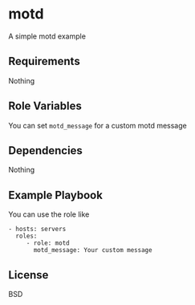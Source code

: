 motd
=========

A simple motd example

Requirements
------------

Nothing

Role Variables
--------------

You can set `motd_message` for a custom motd message 

Dependencies
------------

Nothing

Example Playbook
----------------

You can use the role like

    - hosts: servers
      roles:
         - role: motd
           motd_message: Your custom message

License
-------

BSD

